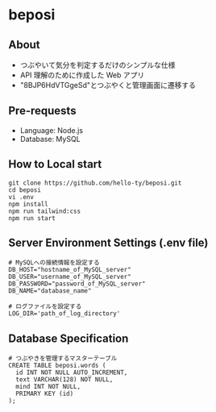 # beposi

## About

- つぶやいて気分を判定するだけのシンプルな仕様
- API 理解のために作成した Web アプリ
- "8BJP6HdVTGgeSd"とつぶやくと管理画面に遷移する

## Pre-requests

- Language: Node.js
- Database: MySQL

## How to Local start

```
git clone https://github.com/hello-ty/beposi.git
cd beposi
vi .env
npm install
npm run tailwind:css
npm run start
```

## Server Environment Settings (.env file)

```
# MySQLへの接続情報を設定する
DB_HOST="hostname_of_MySQL_server"
DB_USER="username_of_MySQL_server"
DB_PASSWORD="password_of_MySQL_server"
DB_NAME="database_name"

# ログファイルを設定する
LOG_DIR='path_of_log_directory'
```

## Database Specification

```
# つぶやきを管理するマスターテーブル
CREATE TABLE beposi.words (
  id INT NOT NULL AUTO_INCREMENT,
  text VARCHAR(128) NOT NULL,
  mind INT NOT NULL,
  PRIMARY KEY (id)
);
```
